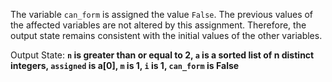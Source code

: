 The variable `can_form` is assigned the value `False`. The previous values of the affected variables are not altered by this assignment. Therefore, the output state remains consistent with the initial values of the other variables. 

Output State: **`n` is greater than or equal to 2, `a` is a sorted list of n distinct integers, `assigned` is a[0], `m` is 1, `i` is 1, `can_form` is False**